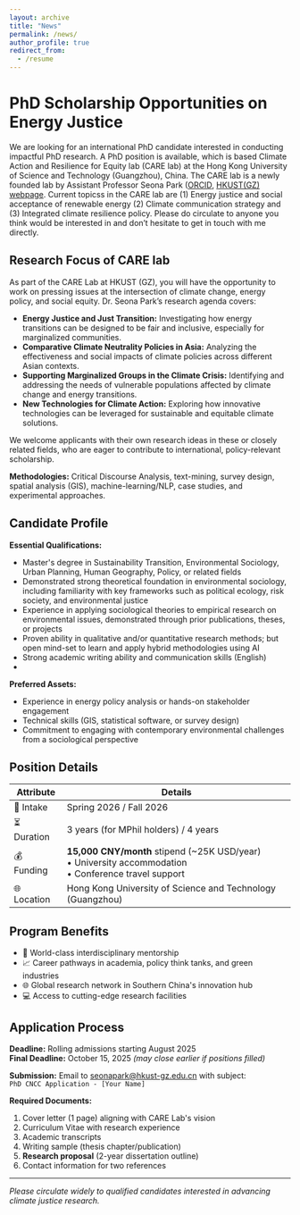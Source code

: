 ```yaml
---
layout: archive
title: "News"
permalink: /news/
author_profile: true
redirect_from:
  - /resume
---
```


# PhD Scholarship Opportunities on Energy Justice

We are looking for an international PhD candidate interested in conducting impactful PhD research. A PhD position is available, which is based Climate Action and Resilience for Equity lab (CARE lab) at the Hong Kong University of Science and Technology (Guangzhou), China. The CARE lab is a newly founded lab by Assistant Professor Seona Park ([ORCID](https://orcid.org/0000-0003-1696-5571), [HKUST(GZ) webpage](https://facultyprofiles.hkust-gz.edu.cn/faculty-personal-page/PARK-Seona/seonapark). Current topicss in the CARE lab are (1) Energy justice and social acceptance of renewable energy (2) Climate communication strategy and (3) Integrated climate resilience policy. Please do circulate to anyone you think would be interested in and don’t hesitate to get in touch with me directly.

## Research Focus of CARE lab
As part of the CARE Lab at HKUST (GZ), you will have the opportunity to work on pressing issues at the intersection of climate change, energy policy, and social equity. Dr. Seona Park’s research agenda covers:
- **Energy Justice and Just Transition:** Investigating how energy transitions can be designed to be fair and inclusive, especially for marginalized communities.
- **Comparative Climate Neutrality Policies in Asia:** Analyzing the effectiveness and social impacts of climate policies across different Asian contexts.
- **Supporting Marginalized Groups in the Climate Crisis:** Identifying and addressing the needs of vulnerable populations affected by climate change and energy transitions.
- **New Technologies for Climate Action:** Exploring how innovative technologies can be leveraged for sustainable and equitable climate solutions.

We welcome applicants with their own research ideas in these or closely related fields, who are eager to contribute to international, policy-relevant scholarship.

**Methodologies:** Critical Discourse Analysis, text-mining, survey design, spatial analysis (GIS), machine-learning/NLP, case studies, and experimental approaches.

## Candidate Profile
**Essential Qualifications:**
- Master's degree in Sustainability Transition, Environmental Sociology, Urban Planning, Human Geography, Policy, or related fields
- Demonstrated strong theoretical foundation in environmental sociology, including familiarity with key frameworks such as political ecology, risk society, and environmental justice
- Experience in applying sociological theories to empirical research on environmental issues, demonstrated through prior publications, theses, or projects
- Proven ability in qualitative and/or quantitative research methods; but open mind-set to learn and apply hybrid methodologies using AI
- Strong academic writing ability and communication skills (English)
- 
**Preferred Assets:**
- Experience in energy policy analysis or hands-on stakeholder engagement
- Technical skills (GIS, statistical software, or survey design)
- Commitment to engaging with contemporary environmental challenges from a sociological perspective

## Position Details
| Attribute | Details |
|-----------|---------|
| 📅 Intake | Spring 2026 / Fall 2026 |
| ⏳ Duration | 3 years (for MPhil holders) / 4 years |
| 💰 Funding | **15,000 CNY/month** stipend (~25K USD/year)<br>• University accommodation<br>• Conference travel support |
| 🌐 Location | Hong Kong University of Science and Technology (Guangzhou) |

## Program Benefits
- 🔭 World-class interdisciplinary mentorship
- 📈 Career pathways in academia, policy think tanks, and green industries
- 🌐 Global research network in Southern China's innovation hub
- 💻 Access to cutting-edge research facilities

## Application Process
**Deadline:** Rolling admissions starting August 2025  
**Final Deadline:** October 15, 2025 *(may close earlier if positions filled)*

**Submission:** Email to [seonapark@hkust-gz.edu.cn](mailto:seonapark@hkust-gz.edu.cn) with subject:  
`PhD CNCC Application - [Your Name]`

**Required Documents:**
1. Cover letter (1 page) aligning with CARE Lab's vision
2. Curriculum Vitae with research experience
3. Academic transcripts
4. Writing sample (thesis chapter/publication)
5. **Research proposal** (2-year dissertation outline)
6. Contact information for two references

---

*Please circulate widely to qualified candidates interested in advancing climate justice research.*
